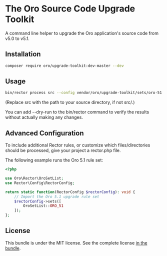 # The Oro Source Code Upgrade Toolkit

A command line helper to upgrade the Oro application's source code from v5.0 to v5.1.

Installation
------------

```bash
composer require oro/upgrade-toolkit:dev-master --dev
```

Usage
-----

```bash
bin/rector process src --config vendor/oro/upgrade-toolkit/sets/oro-51.php
```

(Replace src with the path to your source directory, if not src/.)

You can add --dry-run to the bin/rector command to verify the results without actually making any changes.

Advanced Configuration
----------------------
To include additional Rector rules, or customize which files/directories should be processed,  give your project a rector.php file.

The following example runs the Oro 5.1 rule set:

```php
<?php

use Oro\Rector\OroSetList;
use Rector\Config\RectorConfig;

return static function(RectorConfig $rectorConfig): void {
    // Import the Oro 5.1 upgrade rule set
    $rectorConfig->sets([
        OroSetList::ORO_51
    ]);
};
```

License
-------

This bundle is under the MIT license. See the complete license [in the bundle](LICENSE).
